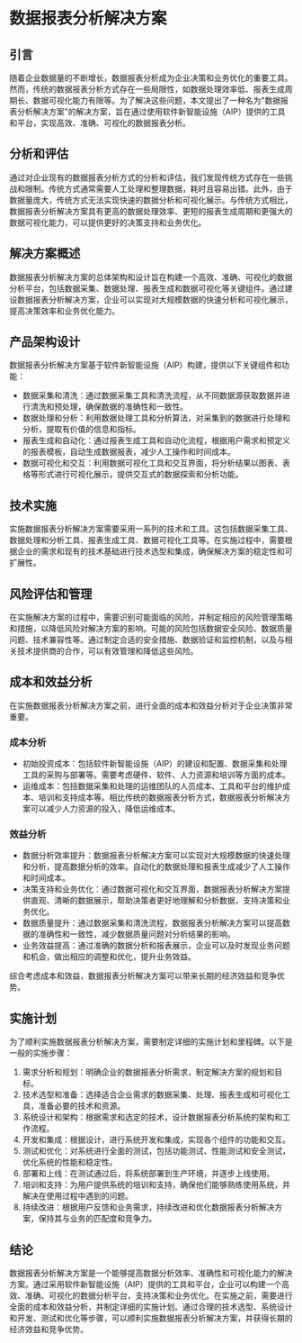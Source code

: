 # 数据报表分析解决方案

## 引言
随着企业数据量的不断增长，数据报表分析成为企业决策和业务优化的重要工具。然而，传统的数据报表分析方式存在一些局限性，如数据处理效率低、报表生成周期长、数据可视化能力有限等。为了解决这些问题，本文提出了一种名为"数据报表分析解决方案"的解决方案，旨在通过使用软件新智能设施（AIP）提供的工具和平台，实现高效、准确、可视化的数据报表分析。

## 分析和评估
通过对企业现有的数据报表分析方式的分析和评估，我们发现传统方式存在一些挑战和限制。传统方式通常需要人工处理和整理数据，耗时且容易出错。此外，由于数据量庞大，传统方式无法实现快速的数据分析和可视化展示。与传统方式相比，数据报表分析解决方案具有更高的数据处理效率、更短的报表生成周期和更强大的数据可视化能力，可以提供更好的决策支持和业务优化。

## 解决方案概述
数据报表分析解决方案的总体架构和设计旨在构建一个高效、准确、可视化的数据分析平台，包括数据采集、数据处理、报表生成和数据可视化等关键组件。通过建设数据报表分析解决方案，企业可以实现对大规模数据的快速分析和可视化展示，提高决策效率和业务优化能力。

## 产品架构设计
数据报表分析解决方案基于软件新智能设施（AIP）构建，提供以下关键组件和功能：
- 数据采集和清洗：通过数据采集工具和清洗流程，从不同数据源获取数据并进行清洗和预处理，确保数据的准确性和一致性。
- 数据处理和分析：利用数据处理工具和分析算法，对采集到的数据进行处理和分析，提取有价值的信息和指标。
- 报表生成和自动化：通过报表生成工具和自动化流程，根据用户需求和预定义的报表模板，自动生成数据报表，减少人工操作和时间成本。
- 数据可视化和交互：利用数据可视化工具和交互界面，将分析结果以图表、表格等形式进行可视化展示，提供交互式的数据探索和分析功能。

## 技术实施
实施数据报表分析解决方案需要采用一系列的技术和工具。这包括数据采集工具、数据处理和分析工具、报表生成工具、数据可视化工具等。在实施过程中，需要根据企业的需求和现有的技术基础进行技术选型和集成，确保解决方案的稳定性和可扩展性。

## 风险评估和管理
在实施解决方案的过程中，需要识别可能面临的风险，并制定相应的风险管理策略和措施，以降低风险对解决方案的影响。可能的风险包括数据安全风险、数据质量问题、技术兼容性等。通过制定合适的安全措施、数据验证和监控机制，以及与相关技术提供商的合作，可以有效管理和降低这些风险。

## 成本和效益分析
在实施数据报表分析解决方案之前，进行全面的成本和效益分析对于企业决策非常重要。

### 成本分析
- 初始投资成本：包括软件新智能设施（AIP）的建设和配置、数据采集和处理工具的采购与部署等。需要考虑硬件、软件、人力资源和培训等方面的成本。
- 运维成本：包括数据采集和处理的运维团队的人员成本、工具和平台的维护成本、培训和支持成本等。相比传统的数据报表分析方式，数据报表分析解决方案可以减少人力资源的投入，降低运维成本。

### 效益分析
- 数据分析效率提升：数据报表分析解决方案可以实现对大规模数据的快速处理和分析，提高数据分析的效率。自动化的数据处理和报表生成减少了人工操作和时间成本。
- 决策支持和业务优化：通过数据可视化和交互界面，数据报表分析解决方案提供直观、清晰的数据展示，帮助决策者更好地理解和分析数据，支持决策和业务优化。
- 数据质量提升：通过数据采集和清洗流程，数据报表分析解决方案可以提高数据的准确性和一致性，减少数据质量问题对分析结果的影响。
- 业务效益提高：通过准确的数据分析和报表展示，企业可以及时发现业务问题和机会，做出相应的调整和优化，提升业务效益。

综合考虑成本和效益，数据报表分析解决方案可以带来长期的经济效益和竞争优势。

## 实施计划
为了顺利实施数据报表分析解决方案，需要制定详细的实施计划和里程碑。以下是一般的实施步骤：

1. 需求分析和规划：明确企业的数据报表分析需求，制定解决方案的规划和目标。
2. 技术选型和准备：选择适合企业需求的数据采集、处理、报表生成和可视化工具，准备必要的技术和资源。
3. 系统设计和架构：根据需求和选定的技术，设计数据报表分析系统的架构和工作流程。
4. 开发和集成：根据设计，进行系统开发和集成，实现各个组件的功能和交互。
5. 测试和优化：对系统进行全面的测试，包括功能测试、性能测试和安全测试，优化系统的性能和稳定性。
6. 部署和上线：在测试通过后，将系统部署到生产环境，并逐步上线使用。
7. 培训和支持：为用户提供系统的培训和支持，确保他们能够熟练使用系统，并解决在使用过程中遇到的问题。
8. 持续改进：根据用户反馈和业务需求，持续改进和优化数据报表分析解决方案，保持其与业务的匹配度和竞争力。

## 结论
数据报表分析解决方案是一个能够提高数据分析效率、准确性和可视化能力的解决方案。通过采用软件新智能设施（AIP）提供的工具和平台，企业可以构建一个高效、准确、可视化的数据分析平台，支持决策和业务优化。在实施之前，需要进行全面的成本和效益分析，并制定详细的实施计划。通过合理的技术选型、系统设计和开发、测试和优化等步骤，可以顺利实施数据报表分析解决方案，并获得长期的经济效益和竞争优势。